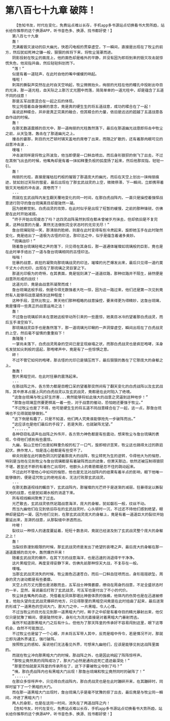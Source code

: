 # 第八百七十九章 破阵！
        【告知书友，时代在变化，免费站点难以长存，手机app多书源站点切换看书大势所趋，站长给你推荐的这个换源APP，听书音色多、换源、找书都好使！】
       第八百七十九章
       轰！
       充满着毁灭波动的巨大幽光，快若闪电般的贯穿虚空，下一瞬间，直接是出现在了牧尘的前方，然后犹如死神之镰一般，狠狠的挥将下来，将牧尘笼罩而进。
       阴影投射在牧尘的面庞上，他的面色却是格外的平静，并没有因为即将到来的毁灭攻击就惊慌失色，他双指并曲，然后轻轻斜划而下。
       “落！”
       似是有着一道轻声，在此时自他的嘴中缓缓的响起。
       嗤啦！
       刺耳的撕裂声突然在此时自天空响起，牧尘微微抬头，绚丽的光柱在他的瞳孔中投射出夺目的光泽，那一道光柱，自天际之上那万丈光圈中而落，简简单单的一道光柱中，却是蕴含了五道不同的战意！
       那是五军战意混合在一起之后的体现。
       牧尘凭借着自身强横的意念，竟是真的硬生生的将五道战意，成功的糅合在了一起！
       虽说这种糅合，并非是真正完美的融合，但其糅合的力量，依旧是远远的超越了五道战意各自作战的时候。
       轰！
       在那无数道震撼的目光中，那一道绚丽的光柱轰然落下，最后在那道幽光战意即将击中牧尘之前，从天坠落，轰击在了那道幽光之上。
       撞击的霎那，刺目的光芒顿时铺天盖地的席卷了出来，而随之扩散的，还有着那肉眼可见的战意冲击波..
       噗嗤！
       冲击波同样是将牧尘所波及，他当即便是一口鲜血喷出，而后身形狼狈的倒飞了出去，不过在其倒飞出去的时候，他嘴角却是有着一抹如释重负般的弧度扬了起来，然后他那双指，轻轻一引。
       轰！
       绚丽的光柱，直接是摧枯拉朽般的摧毁了那道庞大的幽光，而后在天空上划出一抹绚丽痕迹，犹如划过天际的彗星，最后出现在了那玄武战灵的上空，微微停滞，下一瞬间，立即携带着毁灭天地般的冲击波，席卷而下！
       ...
       而就在玄武战阵内发生翻天覆地变化的同一时间，在那白虎战阵内，一直只是操控着强悍战意进行防守的詹台琉璃美目却是陡然一凝。
       因为她察觉到，白虎战灵的攻势，在此时似乎是出现了短暂的缓慢，之前的那种锋锐，仿佛是在此时开始减弱。
       “终于开始出现疲态了吗？这四灵战阵虽然到现在都未曾被岁月抹去，但却依旧是不复完美，这种战意的力量，果然无法做到完全状态时的无穷无尽！”
       詹台琉璃轻轻一笑，那清丽的脸颊，则是在此时变得有些冷肃起来，旋即她玉手在此时陡然变化，竟是结出了一道极为古怪的印法，那印法之中，似乎是蕴含着诸多奥妙。
       “琉璃战印！”
       随着詹台琉璃轻喝之声的落下，只见得在其身后，那一道通体璀璨如琉璃般的巨影，竟也是在此时单手结出了一道与詹台琉璃相同的古怪印法。
       嗡嗡！
       狂暴的战意，疯狂的凝聚向那琉璃战灵的印法，璀璨的光芒爆发出来，最后只见得一道约莫千丈大小的光印，出现在了那琉璃之灵巨掌之下。
       那道光印极为的奇特，在其表面，竟是铭刻满了一道道纹路，那种纹路并不陌生，赫然便是战意所形成的战纹！
       这道光印，竟是由战意所凝聚而成！
       詹台琉璃这般手段，倒是令得无数强者大吃一惊，因为这一路过来，他们还是第一次见到竟然有人能够将战意凝炼到这种程度！
       这种手段，显然比牧尘，萧天他们那种粗略的战意操控，要来得更为得精妙，这詹台琉璃，竟是懂得一些真正的战意运用之法！
       轰！
       不过詹台琉璃却并未在意她这般举动所引来的一些震惊，她美目冰冷的望着那白虎战灵，而后玉手凌空拍下。
       那琉璃战灵巨手也是轰然落下，那一道琉璃光印唰的一声洞穿虚空，瞬间出现在了白虎战灵的上空，然后毫不留情的重重拍下！
       轰隆隆！
       一掌尚未落下，白虎战灵周身的空间已是呈现崩塌之状，而那白虎战灵也是疯狂咆哮，浑身毛发犹如尖刺般的竖起，那咆哮声中，竟是有了一些惊惧之意。
       砰！
       不过不管它如何的咆哮，那古怪的光印已是镇压而下，最后狠狠的轰在了它那庞大的身躯之上。
       轰轰！
       整片黑暗空间，在此时狂暴的震荡起来。
       ...
       在那战阵之外，各方势力都是目瞪口呆的望着那突然间有了翻天变化的白虎战阵以及玄武战阵，其中原本占据上风的白虎战灵以及玄武战灵，竟都是在此时陷入了绝境。
       “这詹台琉璃与牧尘好生厉害...竟然能够将如此强大的战意之灵逼到这种地步！”
       “那詹台琉璃显然要更棋高一着一些，对于战意的催动，恐怕她还要强于牧尘。”
       “不过牧尘也是了不得，他可是硬生生的将五道不同战意糅合在了一起，这一点，那詹台琉璃也不见得就能够做到。”
       “这下倒是有趣了，只是不知道，他们两人究竟谁能够抢先一步破阵而出。”
       “这应该也是他们最后的手段了，若是失败，也就破阵无望。”
       “......”
       各种窃窃私语声在战阵之外传开，各方势力神色都是有些震动，想来牧尘与詹台琉璃的表现，令得他们感到有些震惊。
       九幽，裂山王他们也是如释重负般的松了一口气，旋即相识苦笑，牧尘这也搞得太过的跌宕起伏，换作常人，怕是连心脏都是有些受不了。
       柳炎则是在此时面色阴沉的望着那庞大的战阵，牧尘转死为生的逆转，令得他大为的恼怒，特别是当他在见到牧尘与詹台琉璃都是有着破阵而出的迹象，但萧天那边，依然还被压制得狼狈不堪，甚至还不断的有着伤亡出现时，他额头上的青筋都是忍不住的跳动起来。
       不过此时不管他心中如何的恼怒，他也是无法对战阵内的结果有着半点的影响，眼下他唯一能够做的，便是诅咒牧尘的绝地反击，无法打败那玄武战灵。
       ...
       在那无数道视线的瞩目下，玄武战阵内，那璀璨的光芒终于是逐渐的减弱，狂暴得足以撕裂天地的战意，也是犹如潮水般的消退下来。
       所有视线瞬间聚焦了过去。
       光芒散去，玄武战灵依然足踏战意海洋，庞大的身躯，犹如磐石一般，纹丝不动。
       而当九幽他们在见到依旧存在的玄武战灵时，心头顿时一沉，不过还不待他们感到绝望，眼神却是猛的一凝，因为他们见到，在那玄武战灵庞大的身躯上，竟是有着一道道巨大的裂纹开始蔓延出来，澎湃的战意，从那裂缝中渗透而出。
       咔嚓！
       裂纹以一种惊人的速度蔓延着，短短十数息间，竟就已经波及到了玄武战灵整个庞大的身躯之上！
       轰！
       当裂纹弥漫到极限的时候，那玄武战灵终是发出了绝望的哀嚎之声，最后庞大的身躯在那一道道震撼的目光中，轰然爆炸开来！
       随着玄武战灵的爆炸，在其下方的战意海洋，也是迅速的消退得干干净净。
       这片黑暗空间，再度变得安静下来，仿佛先前那种惊天大战，不复存在一般。
       噗嗤。
       当那玄武战灵消失的时候，牧尘面色迅速苍白，而后一口鲜血狂喷而出，身形摇摇欲坠，周身的灵力波动都是有些萎靡。
       天空上的万丈光圈也是消散而去，五军战士神情萎靡，缭绕在周身的战意，不足全盛状态时的一半，显然，虽说最后打败了玄武战灵，可五军也是付出了不小的代价。
       牧尘抹去嘴角的血迹，凭借着龙凤体那堪比神兽体质的强横，他体内的伤势也是在迅速被修复，他抬头望向玄武战灵爆碎的地方，只见得那里的黑暗空间竟是在此时扭曲了起来，最后逐渐的形成了一道黑色的空间大门，那大门之中，一片黑暗，令人心悸。
       不过当牧尘的目光在见到那一道黑暗大门时，眸子之中却是有着夺目的精光暴射出来，他仅仅只是犹豫了瞬间，便是陡然咬牙，身形化为流光直接是对着黑暗大门暴射而去。
       虽然不知道那黑暗大门之后有什么，但他为了那天阵皇的传承好不容易闯到这里，眼下这等机会，自然不可能放过。
       不过牧尘也是留了一个心眼，并未将五军带人其中，反而是暗中传令，若是情况不对，那就立即沟通外界诸王，强行破阵。
       按照牧尘的感知，虽说他们无法看见外界，可想来九幽他们，应该是能够见到这战阵里面的。
       而就在牧尘冲向那黑暗大门的时候，那战阵之外，也是因此响起了阵阵惊呼声。
       “那牧尘竟然真的闯阵成功了，那大门必然是通向这死亡遗迹最深处！”
       “那里恐怕就是天阵皇的传承所在了，这下子要被牧尘夺到了吗？”
       “咦，那白虎战阵内也有黑暗大门出现！那詹台琉璃和牧尘竟然同时的破阵了！”
       “......”
       在那众多惊呼声中，只见得白虎战阵内，那白虎战灵也是在此时蹦碎开来，在其蹦碎时，同样时留下了一个黑暗的大门。
       而在那一道黑暗大门出现时，詹台琉璃几乎是毫不犹豫的掠了出去，最后竟是与牧尘同一瞬间，冲进了黑暗大门！
       两人的身影，也是在这同一时间，消失在了两道战阵之内！
       【告知书友，时代在变化，免费站点难以长存，手机app多书源站点切换看书大势所趋，站长给你推荐的这个换源APP，听书音色多、换源、找书都好使！】